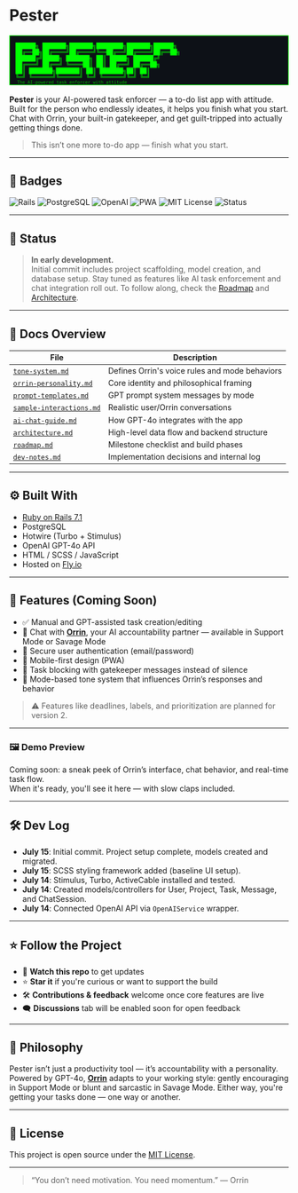 # Pester

![Pester Banner](./app/assets/banner.svg)

**Pester** is your AI-powered task enforcer — a to-do list app with attitude.  
Built for the person who endlessly ideates, it helps you finish what you start.  
Chat with Orrin, your built-in gatekeeper, and get guilt-tripped into actually getting things done.

> This isn’t one more to-do app — finish what you start.

---

## 🧷 Badges

![Rails](https://img.shields.io/badge/Rails-7.1-red?logo=ruby-on-rails)
![PostgreSQL](https://img.shields.io/badge/PostgreSQL-15-blue?logo=postgresql)
![OpenAI](https://img.shields.io/badge/GPT--4o-powered-00FF00?logo=openai&labelColor=0D1117)
![PWA](https://img.shields.io/badge/PWA-ready-0D1117?logo=googlechrome&logoColor=00FF00)
![MIT License](https://img.shields.io/badge/license-MIT-lightgrey)
![Status](https://img.shields.io/badge/build-in%20progress-yellow)

---

## 🚧 Status

> **In early development.**  
> Initial commit includes project scaffolding, model creation, and database setup. Stay tuned as features like AI task enforcement and chat integration roll out. To follow along, check the [Roadmap](./docs/roadmap.md) and [Architecture](./docs/architecture.md).

---

## 📂 Docs Overview

| File                                                      | Description                                    |
| --------------------------------------------------------- | ---------------------------------------------- |
| [`tone-system.md`](./docs/tone-system.md)                 | Defines Orrin's voice rules and mode behaviors |
| [`orrin-personality.md`](./docs/orrin-personality.md)     | Core identity and philosophical framing        |
| [`prompt-templates.md`](./docs/prompt-templates.md)       | GPT prompt system messages by mode             |
| [`sample-interactions.md`](./docs/sample-interactions.md) | Realistic user/Orrin conversations             |
| [`ai-chat-guide.md`](./docs/ai-chat-guide.md)             | How GPT-4o integrates with the app             |
| [`architecture.md`](./docs/architecture.md)               | High-level data flow and backend structure     |
| [`roadmap.md`](./docs/roadmap.md)                         | Milestone checklist and build phases           |
| [`dev-notes.md`](./docs/dev-notes.md)                     | Implementation decisions and internal log      |

---

## ⚙️ Built With

- [Ruby on Rails 7.1](https://rubyonrails.org/)
- PostgreSQL
- Hotwire (Turbo + Stimulus)
- OpenAI GPT-4o API
- HTML / SCSS / JavaScript
- Hosted on [Fly.io](https://fly.io/)

---

## 📌 Features (Coming Soon)

- ✅ Manual and GPT-assisted task creation/editing
- 💬 Chat with [**Orrin**](./docs/orrin-personality.md), your AI accountability partner — available in Support Mode or Savage Mode
- 🔐 Secure user authentication (email/password)
- 📱 Mobile-first design (PWA)
- 🚫 Task blocking with gatekeeper messages instead of silence
- 🧠 Mode-based tone system that influences Orrin’s responses and behavior

> ⚠️ Features like deadlines, labels, and prioritization are planned for version 2.

---

### 🖼 Demo Preview

Coming soon: a sneak peek of Orrin’s interface, chat behavior, and real-time task flow.  
When it's ready, you'll see it here — with slow claps included.

---

## 🛠 Dev Log

- **July 15**: Initial commit. Project setup complete, models created and migrated.
- **July 15**: SCSS styling framework added (baseline UI setup).
- **July 14**: Stimulus, Turbo, ActiveCable installed and tested.
- **July 14**: Created models/controllers for User, Project, Task, Message, and ChatSession.
- **July 14**: Connected OpenAI API via `OpenAIService` wrapper.

---

## ⭐️ Follow the Project

- 👀 **Watch this repo** to get updates
- ⭐️ **Star it** if you're curious or want to support the build
- 🛠 **Contributions & feedback** welcome once core features are live
- 🗨️ **Discussions** tab will be enabled soon for open feedback

---

## 🧠 Philosophy

Pester isn’t just a productivity tool — it’s accountability with a personality. Powered by GPT-4o, [**Orrin**](./docs/orrin-personality.md) adapts to your working style: gently encouraging in Support Mode or blunt and sarcastic in Savage Mode. Either way, you're getting your tasks done — one way or another.

---

## 📄 License

This project is open source under the [MIT License](./LICENSE).

---

> “You don’t need motivation. You need momentum.” — Orrin
